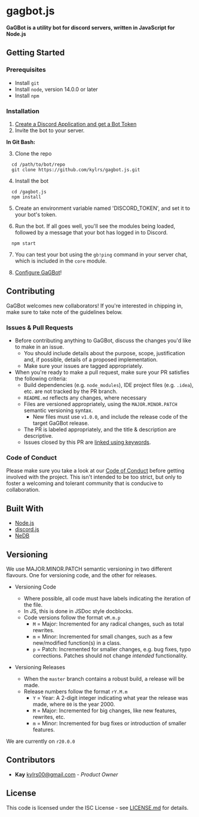 <!--
  @author  Kay <kylrs00@gmail.com>
  @version v1.0.1 
-->

# gagbot.js
**GaGBot is a utility bot for discord servers, written in JavaScript for Node.js**

## Getting Started
### Prerequisites
 - Install `git`
 - Install `node`, version 14.0.0 or later
 - Install `npm`
 
### Installation
  1. [Create a Discord Application and get a Bot Token](https://discord.com/developers/docs/intro#bots-and-apps)
  2. Invite the bot to your server.
  
  **In Git Bash:**
  
  3. Clone the repo
  
```
  cd /path/to/bot/repo
  git clone https://github.com/kylrs/gagbot.js.git
```
    
  4. Install the bot
  
```
  cd /gagbot.js
  npm install
```
    
  5. Create an environment variable named 'DISCORD_TOKEN', and set it to your bot's token.
  
  6. Run the bot. If all goes well, you'll see the modules being loaded, followed by a message that your bot has logged in to Discord.
  
```
  npm start
```

  7. You can test your bot using the `gb!ping` command in your server chat, which is included in the `core` module.
  
  8. [Configure GaGBot](https://github.com/kylrs/gagbot.js/wiki/Configuration)!
  
## Contributing
GaGBot welcomes new collaborators! If you're interested in chipping in, make sure to take note of the guidelines below.

### Issues & Pull Requests

 - Before contributing anything to GaGBot, discuss the changes you'd like to make in an issue.
   - You should include details about the purpose, scope, justification and, if possible, details of a proposed implementation.
   - Make sure your issues are tagged appropriately.
 - When you're ready to make a pull request, make sure your PR satisfies the following criteria:
   - Build dependencies (e.g. `node_modules`), IDE project files (e.g. `.idea`), etc. are not tracked by the PR branch.
   - `README.md` reflects any changes, where necessary
   - Files are versioned appropriately, using the `MAJOR.MINOR.PATCH` semantic versioning syntax. 
     - New files must use `v1.0.0`, and include the release code of the target GaGBot release.
   - The PR is labeled appropriately, and the title & description are descriptive.
   - Issues closed by this PR are [linked using keywords](https://help.github.com/en/github/managing-your-work-on-github/linking-a-pull-request-to-an-issue#linking-a-pull-request-to-an-issue-using-a-keyword).

### Code of Conduct

Please make sure you take a look at our [Code of Conduct](./CONTRIBUTING.md) before getting involved with the project. This isn't intended to be too strict, but only to foster a welcoming and tolerant community that is conducive to collaboration.

## Built With

  - [Node.js](https://nodejs.org)
  - [discord.js](https://discord.js.org)
  - [NeDB](https://github.com/louischatriot/nedb)
  
## Versioning

We use MAJOR.MINOR.PATCH semantic versioning in two different flavours. One for versioning code, and the other for releases.

  - Versioning Code
    - Where possible, all code must have labels indicating the iteration of the file. 
    - In JS, this is done in JSDoc style docblocks.
    - Code versions follow the format `vM.m.p`
      - `M` = Major: Incremented for any radical changes, such as total rewrites.
      - `m` = Minor: Incremented for small changes, such as a few new/modified function(s) in a class.
      - `p` = Patch: Incremented for smaller changes, e.g. bug fixes, typo corrections. Patches should not change *intended* functionality.
  
  - Versioning Releases
    - When the `master` branch contains a robust build, a release will be made.
    - Release numbers follow the format `rY.M.m`
      - `Y` = Year: A 2-digit integer indicating what year the release was made, where `00` is the year 2000.
      - `M` = Major: Incremented for big changes, like new features, rewrites, etc.
      - `m` = Minor: Incremented for bug fixes or introduction of smaller features.
 
 We are currently on `r20.0.0`

## Contributors

 - **Kay** <kylrs00@gmail.com> - _Product Owner_

## License

This code is licensed under the ISC License - see [LICENSE.md](./LICENSE.md) for details. 
